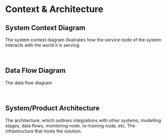 # Context & Architecture

## System Context Diagram

The system context diagram illustrates how the service node of the system interacts with the world it is serving.

<br>

## Data Flow Diagram

The data flow diagram

<br>

## System/Product Architecture

The architecture, which outlines integrations with other systems, modelling stages, data flows, monitoring node, 
re-training node, etc.  The infrastructure that hosts the solution.

<br>
<br>

<br>
<br>

<br>
<br>

<br>
<br>
